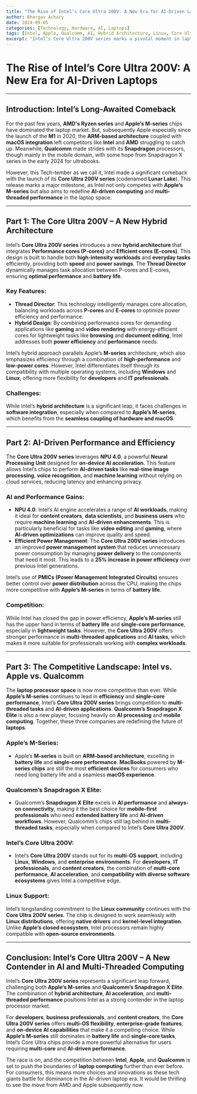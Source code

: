 ```yaml
---
title: "The Rise of Intel’s Core Ultra 200V: A New Era for AI-Driven Laptops"
author: Bhargav Achary
date: 2024-09-05
categories: [Technology, Hardware, AI, Laptops]
tags: [Intel, Apple, Qualcomm, AI, Hybrid Architecture, Linux, Core Ultra 200V, Lunar Lake]
excerpt: "Intel’s Core Ultra 200V series marks a pivotal moment in laptop processing, competing directly with Apple’s M-series and Qualcomm’s Snapdragon X Elite. This article explores the hybrid architecture, AI-driven performance, and multi-threaded computing that define Intel's comeback."
---
```

# The Rise of Intel’s Core Ultra 200V: A New Era for AI-Driven Laptops

---

## Introduction: Intel’s Long-Awaited Comeback

For the past few years, **AMD's Ryzen series** and **Apple’s M-series** chips have dominated the laptop market. But, subsequently Apple especially since the launch of the **M1** in 2020, the **ARM-based architecture** coupled with **macOS integration** left competitors like **Intel** and **AMD** struggling to catch up. Meanwhile, **Qualcomm** made strides with its **Snapdragon** processors, though mainly in the mobile domain, with some hope from Snapdragon X series in the early 2024 for ultrabooks.

However, this Tech-tember as we call it, Intel made a significant comeback with the launch of its **Core Ultra 200V series** (codenamed **Lunar Lake**). This release marks a major milestone, as Intel not only competes with **Apple’s M-series** but also aims to redefine **AI-driven computing** and **multi-threaded performance** in the laptop space.

---

## Part 1: The Core Ultra 200V – A New Hybrid Architecture

Intel’s **Core Ultra 200V series** introduces a new **hybrid architecture** that integrates **Performance cores (P-cores)** and **Efficient cores (E-cores)**. This design is built to handle both **high-intensity workloads** and **everyday tasks** efficiently, providing both **speed** and **power savings**. The **Thread Director** dynamically manages task allocation between P-cores and E-cores, ensuring **optimal performance** and **battery life**.

### Key Features:
- **Thread Director**: This technology intelligently manages core allocation, balancing workloads across **P-cores** and **E-cores** to optimize power efficiency and performance.
- **Hybrid Design**: By combining performance cores for demanding applications like **gaming** and **video rendering** with energy-efficient cores for lightweight tasks like **browsing** and **document editing**, Intel addresses both **power efficiency** and **performance** needs.

Intel’s hybrid approach parallels Apple’s **M-series** architecture, which also emphasizes efficiency through a combination of **high-performance** and **low-power cores**. However, Intel differentiates itself through its compatibility with multiple operating systems, including **Windows** and **Linux**, offering more flexibility for **developers** and **IT professionals**.

### Challenges:
While Intel’s **hybrid architecture** is a significant leap, it faces challenges in **software integration**, especially when compared to **Apple’s M-series**, which benefits from the **seamless coupling of hardware and macOS**.

---

## Part 2: AI-Driven Performance and Efficiency

The **Core Ultra 200V series** leverages **NPU 4.0**, a powerful **Neural Processing Unit** designed for **on-device AI acceleration**. This feature allows Intel’s chips to perform **AI-driven tasks** like **real-time image processing**, **voice recognition**, and **machine learning** without relying on cloud services, reducing latency and enhancing privacy.

### AI and Performance Gains:
- **NPU 4.0**: Intel’s AI engine accelerates a range of **AI workloads**, making it ideal for **content creators**, **data scientists**, and **business users** who require **machine learning** and **AI-driven enhancements**. This is particularly beneficial for tasks like **video editing** and **gaming**, where **AI-driven optimizations** can improve quality and speed.
- **Efficient Power Management**: The **Core Ultra 200V series** introduces an improved **power management system** that reduces unnecessary power consumption by managing **power delivery** to the components that need it most. This leads to a **25% increase in power efficiency** over previous Intel generations.

Intel’s use of **PMICs (Power Management Integrated Circuits)** ensures better control over **power distribution** across the CPU, making the chips more competitive with **Apple’s M-series** in terms of **battery life**.

### Competition:
While Intel has closed the gap in power efficiency, **Apple’s M-series** still has the upper hand in terms of **battery life** and **single-core performance**, especially in **lightweight tasks**. However, the **Core Ultra 200V** offers stronger performance in **multi-threaded applications** and **AI tasks**, which makes it more suitable for professionals working with **complex workloads**.

---

## Part 3: The Competitive Landscape: Intel vs. Apple vs. Qualcomm

The **laptop processor space** is now more competitive than ever. While **Apple’s M-series** continues to lead in **efficiency** and **single-core performance**, Intel’s **Core Ultra 200V series** brings competition to **multi-threaded tasks** and **AI-driven applications**. **Qualcomm’s Snapdragon X Elite** is also a new player, focusing heavily on **AI processing** and **mobile computing**. Together, these three companies are redefining the future of **laptops**.

### Apple’s M-Series:
- Apple’s **M-series** is built on **ARM-based architecture**, excelling in **battery life** and **single-core performance**. **MacBooks** powered by **M-series chips** are still the most **efficient devices** for consumers who need long battery life and a seamless **macOS experience**.
  
### Qualcomm’s Snapdragon X Elite:
- Qualcomm’s **Snapdragon X Elite** excels in **AI performance** and **always-on connectivity**, making it the best choice for **mobile-first professionals** who need **extended battery life** and **AI-driven workflows**. However, Qualcomm’s chips still lag behind in **multi-threaded tasks**, especially when compared to Intel’s **Core Ultra 200V**.

### Intel’s Core Ultra 200V:
- Intel’s **Core Ultra 200V** stands out for its **multi-OS support**, including **Linux**, **Windows**, and **enterprise environments**. For **developers**, **IT professionals**, and **content creators**, the combination of **multi-core performance**, **AI acceleration**, and **compatibility with diverse software ecosystems** gives Intel a competitive edge.

### Linux Support: 
Intel’s longstanding commitment to the **Linux community** continues with the **Core Ultra 200V series**. The chip is designed to work seamlessly with **Linux distributions**, offering **native drivers** and **kernel-level integration**. Unlike **Apple’s closed ecosystem**, Intel processors remain highly compatible with **open-source environments**.

---

## Conclusion: Intel’s Core Ultra 200V – A New Contender in AI and Multi-Threaded Computing

Intel’s **Core Ultra 200V series** represents a significant leap forward, challenging both **Apple’s M-series** and **Qualcomm’s Snapdragon X Elite**. The combination of **hybrid architecture**, **AI acceleration**, and **multi-threaded performance** positions Intel as a strong contender in the laptop processor market.

For **developers**, **business professionals**, and **content creators**, the **Core Ultra 200V series** offers **multi-OS flexibility**, **enterprise-grade features**, and **on-device AI capabilities** that make it a compelling choice. While **Apple’s M-series** still dominates in **battery life** and **single-core tasks**, Intel’s Core Ultra chips provide a more powerful alternative for users requiring **multi-core** and **AI-driven performance**.

The race is on, and the competition between **Intel**, **Apple**, and **Qualcomm** is set to push the boundaries of **laptop computing** further than ever before. For consumers, this means more choices and innovations as these tech giants battle for dominance in the AI-driven laptop era. It would be thrilling to see the move from AMD and Apple subsequently now.
